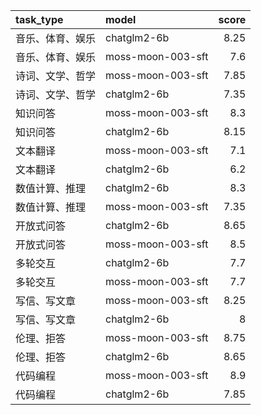 | task_type        | model             |   score |
|:-----------------|:------------------|--------:|
| 音乐、体育、娱乐 | chatglm2-6b       |    8.25 |
| 音乐、体育、娱乐 | moss-moon-003-sft |    7.6  |
| 诗词、文学、哲学 | moss-moon-003-sft |    7.85 |
| 诗词、文学、哲学 | chatglm2-6b       |    7.35 |
| 知识问答         | moss-moon-003-sft |    8.3  |
| 知识问答         | chatglm2-6b       |    8.15 |
| 文本翻译         | moss-moon-003-sft |    7.1  |
| 文本翻译         | chatglm2-6b       |    6.2  |
| 数值计算、推理   | chatglm2-6b       |    8.3  |
| 数值计算、推理   | moss-moon-003-sft |    7.35 |
| 开放式问答       | chatglm2-6b       |    8.65 |
| 开放式问答       | moss-moon-003-sft |    8.5  |
| 多轮交互         | chatglm2-6b       |    7.7  |
| 多轮交互         | moss-moon-003-sft |    7.7  |
| 写信、写文章     | moss-moon-003-sft |    8.25 |
| 写信、写文章     | chatglm2-6b       |    8    |
| 伦理、拒答       | moss-moon-003-sft |    8.75 |
| 伦理、拒答       | chatglm2-6b       |    8.65 |
| 代码编程         | moss-moon-003-sft |    8.9  |
| 代码编程         | chatglm2-6b       |    7.85 |